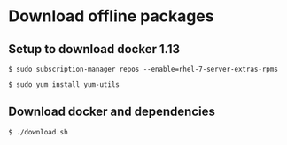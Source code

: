 # Download offline packages

## Setup to download docker 1.13

    $ sudo subscription-manager repos --enable=rhel-7-server-extras-rpms

    $ sudo yum install yum-utils
    
## Download docker and dependencies

    $ ./download.sh
